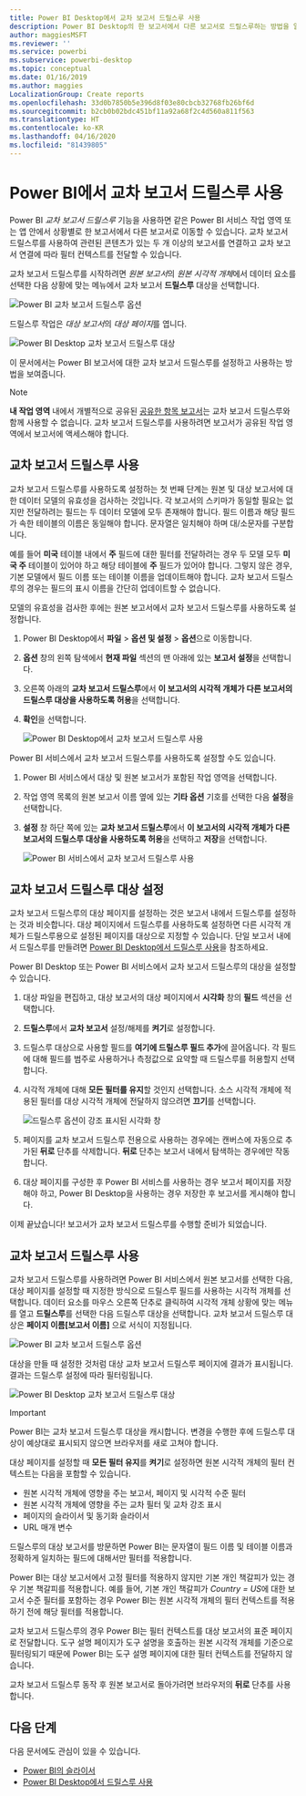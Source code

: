 ```yaml
---
title: Power BI Desktop에서 교차 보고서 드릴스루 사용
description: Power BI Desktop의 한 보고서에서 다른 보고서로 드릴스루하는 방법을 알아봅니다.
author: maggiesMSFT
ms.reviewer: ''
ms.service: powerbi
ms.subservice: powerbi-desktop
ms.topic: conceptual
ms.date: 01/16/2019
ms.author: maggies
LocalizationGroup: Create reports
ms.openlocfilehash: 33d0b7850b5e396d8f03e80cbcb32768fb26bf6d
ms.sourcegitcommit: b2cb0b02bdc451bf11a92a68f2c4d560a811f563
ms.translationtype: HT
ms.contentlocale: ko-KR
ms.lasthandoff: 04/16/2020
ms.locfileid: "81439805"
---
```

# <a name="use-cross-report-drillthrough-in-power-bi"></a>Power BI에서 교차 보고서 드릴스루 사용

Power BI *교차 보고서 드릴스루* 기능을 사용하면 같은 Power BI 서비스 작업 영역 또는 앱 안에서 상황별로 한 보고서에서 다른 보고서로 이동할 수 있습니다. 교차 보고서 드릴스루를 사용하여 관련된 콘텐츠가 있는 두 개 이상의 보고서를 연결하고 교차 보고서 연결에 따라 필터 컨텍스트를 전달할 수 있습니다. 

교차 보고서 드릴스루를 시작하려면 *원본 보고서*의 *원본 시각적 개체*에서 데이터 요소를 선택한 다음 상황에 맞는 메뉴에서 교차 보고서 **드릴스루** 대상을 선택합니다. 

![Power BI 교차 보고서 드릴스루 옵션](media/desktop-cross-report-drill-through/cross-report-drill-through-01.png)

드릴스루 작업은 *대상 보고서*의 *대상 페이지*를 엽니다. 

![Power BI Desktop 교차 보고서 드릴스루 대상](media/desktop-cross-report-drill-through/cross-report-drill-through-01a.png)

이 문서에서는 Power BI 보고서에 대한 교차 보고서 드릴스루를 설정하고 사용하는 방법을 보여줍니다.

> [!NOTE]
> **내 작업 영역** 내에서 개별적으로 공유된 [공유한 항목 보고서](service-share-dashboards.md#share-a-dashboard-or-report)는 교차 보고서 드릴스루와 함께 사용할 수 없습니다. 교차 보고서 드릴스루를 사용하려면 보고서가 공유된 작업 영역에서 보고서에 액세스해야 합니다.

## <a name="enable-cross-report-drillthrough"></a>교차 보고서 드릴스루 사용

교차 보고서 드릴스루를 사용하도록 설정하는 첫 번째 단계는 원본 및 대상 보고서에 대한 데이터 모델의 유효성을 검사하는 것입니다. 각 보고서의 스키마가 동일할 필요는 없지만 전달하려는 필드는 두 데이터 모델에 모두 존재해야 합니다. 필드 이름과 해당 필드가 속한 테이블의 이름은 동일해야 합니다. 문자열은 일치해야 하며 대/소문자를 구분합니다.

예를 들어 **미국** 테이블 내에서 **주** 필드에 대한 필터를 전달하려는 경우 두 모델 모두 **미국 주** 테이블이 있어야 하고 해당 테이블에 **주** 필드가 있어야 합니다. 그렇지 않은 경우, 기본 모델에서 필드 이름 또는 테이블 이름을 업데이트해야 합니다. 교차 보고서 드릴스루의 경우는 필드의 표시 이름을 간단히 업데이트할 수 없습니다.

모델의 유효성을 검사한 후에는 원본 보고서에서 교차 보고서 드릴스루를 사용하도록 설정합니다. 

1. Power BI Desktop에서 **파일** > **옵션 및 설정** > **옵션**으로 이동합니다. 
1. **옵션** 창의 왼쪽 탐색에서 **현재 파일** 섹션의 맨 아래에 있는 **보고서 설정**을 선택합니다. 
1. 오른쪽 아래의 **교차 보고서 드릴스루**에서 **이 보고서의 시각적 개체가 다른 보고서의 드릴스루 대상을 사용하도록 허용**을 선택합니다. 
1. **확인**을 선택합니다. 
   
   ![Power BI Desktop에서 교차 보고서 드릴스루 사용](media/desktop-cross-report-drill-through/cross-report-drill-through-02.png)

Power BI 서비스에서 교차 보고서 드릴스루를 사용하도록 설정할 수도 있습니다.
1. Power BI 서비스에서 대상 및 원본 보고서가 포함된 작업 영역을 선택합니다.
1. 작업 영역 목록의 원본 보고서 이름 옆에 있는 **기타 옵션** 기호를 선택한 다음 **설정**을 선택합니다. 
1. **설정** 창 하단 쪽에 있는 **교차 보고서 드릴스루**에서 **이 보고서의 시각적 개체가 다른 보고서의 드릴스루 대상을 사용하도록 허용**을 선택하고 **저장**을 선택합니다.
   
   ![Power BI 서비스에서 교차 보고서 드릴스루 사용](media/desktop-cross-report-drill-through/cross-report-drill-through-02a.png)

## <a name="set-up-a-cross-report-drillthrough-target"></a>교차 보고서 드릴스루 대상 설정

교차 보고서 드릴스루의 대상 페이지를 설정하는 것은 보고서 내에서 드릴스루를 설정하는 것과 비슷합니다. 대상 페이지에서 드릴스루를 사용하도록 설정하면 다른 시각적 개체가 드릴스루용으로 설정된 페이지를 대상으로 지정할 수 있습니다. 단일 보고서 내에서 드릴스루를 만들려면 [Power BI Desktop에서 드릴스루 사용](desktop-drillthrough.md)을 참조하세요.

Power BI Desktop 또는 Power BI 서비스에서 교차 보고서 드릴스루의 대상을 설정할 수 있습니다. 
1. 대상 파일을 편집하고, 대상 보고서의 대상 페이지에서 **시각화** 창의 **필드** 섹션을 선택합니다. 
1. **드릴스루**에서 **교차 보고서** 설정/해제를 **켜기**로 설정합니다. 
1. 드릴스루 대상으로 사용할 필드를 **여기에 드릴스루 필드 추가**에 끌어옵니다. 각 필드에 대해 필드를 범주로 사용하거나 측정값으로 요약할 때 드릴스루를 허용할지 선택합니다. 
1. 시각적 개체에 대해 **모든 필터를 유지**할 것인지 선택합니다. 소스 시각적 개체에 적용된 필터를 대상 시각적 개체에 전달하지 않으려면 **끄기**를 선택합니다.
   
   ![드릴스루 옵션이 강조 표시된 시각화 창](media/desktop-cross-report-drill-through/cross-report-drill-through-03.png)
   
1. 페이지를 교차 보고서 드릴스루 전용으로 사용하는 경우에는 캔버스에 자동으로 추가된 **뒤로** 단추를 삭제합니다. **뒤로** 단추는 보고서 내에서 탐색하는 경우에만 작동합니다. 
1. 대상 페이지를 구성한 후 Power BI 서비스를 사용하는 경우 보고서 페이지를 저장해야 하고, Power BI Desktop을 사용하는 경우 저장한 후 보고서를 게시해야 합니다.

이제 끝났습니다! 보고서가 교차 보고서 드릴스루를 수행할 준비가 되었습니다. 

## <a name="use-cross-report-drillthrough"></a>교차 보고서 드릴스루 사용

교차 보고서 드릴스루를 사용하려면 Power BI 서비스에서 원본 보고서를 선택한 다음, 대상 페이지를 설정할 때 지정한 방식으로 드릴스루 필드를 사용하는 시각적 개체를 선택합니다. 데이터 요소를 마우스 오른쪽 단추로 클릭하여 시각적 개체 상황에 맞는 메뉴를 열고 **드릴스루**를 선택한 다음 드릴스루 대상을 선택합니다. 교차 보고서 드릴스루 대상은 **페이지 이름[보고서 이름]** 으로 서식이 지정됩니다.

![Power BI 교차 보고서 드릴스루 옵션](media/desktop-cross-report-drill-through/cross-report-drill-through-01.png)

대상을 만들 때 설정한 것처럼 대상 교차 보고서 드릴스루 페이지에 결과가 표시됩니다. 결과는 드릴스루 설정에 따라 필터링됩니다.

![Power BI Desktop 교차 보고서 드릴스루 대상](media/desktop-cross-report-drill-through/cross-report-drill-through-01a.png)

> [!IMPORTANT]
> Power BI는 교차 보고서 드릴스루 대상을 캐시합니다. 변경을 수행한 후에 드릴스루 대상이 예상대로 표시되지 않으면 브라우저를 새로 고쳐야 합니다. 

대상 페이지를 설정할 때 **모든 필터 유지**를 **켜기**로 설정하면 원본 시각적 개체의 필터 컨텍스트는 다음을 포함할 수 있습니다. 

- 원본 시각적 개체에 영향을 주는 보고서, 페이지 및 시각적 수준 필터 
- 원본 시각적 개체에 영향을 주는 교차 필터 및 교차 강조 표시 
- 페이지의 슬라이서 및 동기화 슬라이서
- URL 매개 변수

드릴스루의 대상 보고서를 방문하면 Power BI는 문자열이 필드 이름 및 테이블 이름과 정확하게 일치하는 필드에 대해서만 필터를 적용합니다. 

Power BI는 대상 보고서에서 고정 필터를 적용하지 않지만 기본 개인 책갈피가 있는 경우 기본 책갈피를 적용합니다. 예를 들어, 기본 개인 책갈피가 *Country = US*에 대한 보고서 수준 필터를 포함하는 경우 Power BI는 원본 시각적 개체의 필터 컨텍스트를 적용하기 전에 해당 필터를 적용합니다. 

교차 보고서 드릴스루의 경우 Power BI는 필터 컨텍스트를 대상 보고서의 표준 페이지로 전달합니다. 도구 설명 페이지가 도구 설명을 호출하는 원본 시각적 개체를 기준으로 필터링되기 때문에 Power BI는 도구 설명 페이지에 대한 필터 컨텍스트를 전달하지 않습니다.

교차 보고서 드릴스루 동작 후 원본 보고서로 돌아가려면 브라우저의 **뒤로** 단추를 사용합니다. 

## <a name="next-steps"></a>다음 단계

다음 문서에도 관심이 있을 수 있습니다.

- [Power BI의 슬라이서](visuals/power-bi-visualization-slicers.md)
- [Power BI Desktop에서 드릴스루 사용](desktop-drillthrough.md)

